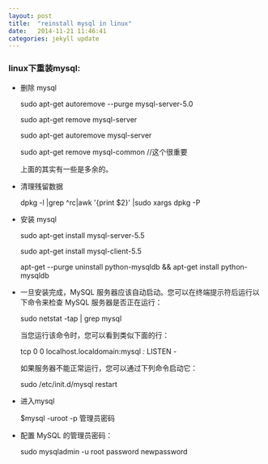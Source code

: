 ```yaml
---
layout: post
title:  "reinstall mysql in linux"
date:   2014-11-21 11:46:41
categories: jekyll update
---
```


### linux下重装mysql: ###

- 删除 mysql

    sudo apt-get autoremove --purge mysql-server-5.0

    sudo apt-get remove mysql-server

    sudo apt-get autoremove mysql-server

    sudo apt-get remove mysql-common //这个很重要

    上面的其实有一些是多余的。

- 清理残留数据

    dpkg -l |grep ^rc|awk '{print $2}' |sudo xargs dpkg -P

- 安装 mysql

    sudo apt-get install mysql-server-5.5

    sudo apt-get install mysql-client-5.5

    apt-get --purge uninstall python-mysqldb && apt-get install python-mysqldb

- 一旦安装完成，MySQL 服务器应该自动启动。您可以在终端提示符后运行以下命令来检查 MySQL 服务器是否正在运行：

    sudo netstat -tap | grep mysql

    当您运行该命令时，您可以看到类似下面的行：

    tcp 0 0 localhost.localdomain:mysql *:* LISTEN -

    如果服务器不能正常运行，您可以通过下列命令启动它：

    sudo /etc/init.d/mysql restart

- 进入mysql

    $mysql -uroot -p 管理员密码

- 配置 MySQL 的管理员密码：

    sudo mysqladmin -u root password newpassword

